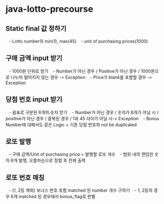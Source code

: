 # java-lotto-precourse

## Static final 값 정하기
&ensp; - Lotto number의 min(1), max(45)
&ensp; - unit of purchasing prices(1000)

## 구매 금액 input 받기
&ensp; - 1000원 단위로 받기
&ensp; - Number가 아닌 경우 / Positive가 아닌 경우 / 1000원으로 나누어 떨어지지 않는 경우 -> Exception
&ensp; - Price가 blank를 포함할 경우 -> Exception

## 당첨 번호 input 받기
&ensp; - 쉼표로 구분된 6개의 숫자 받기
&ensp; - Number가 아닌 경우 / 숫자가 6개가 아닐 시 / positive가 아닌 경우 / 중복된 경우 / 1과 45 사이가 아닐 시-> Exception
&ensp; - Bonus Number에 대해서도 같은 Logic + 기존 당첨 번호와 not be duplicated

## 로또 발행
&ensp; - 구매 금액/Unit of purchasing price = 발행할 로또 개수
&ensp; - 범위 내의 랜덤한 숫자 6개 발행, 오름차순으로 정렬 후 전체 출력

## 로또 번호 매칭
&ensp; - (1, 2등 제외) 보너스 번호 포함 matched 된 number 개수 구하기
&ensp; - 1, 2등의 경우 6개 matched 된 경우에서 bonus_flag로 판별